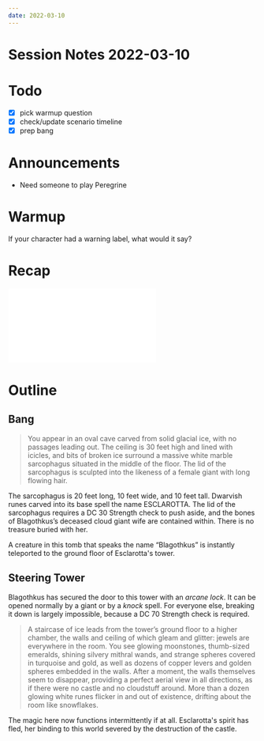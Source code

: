 ```yaml
---
date: 2022-03-10
---
```

# Session Notes 2022-03-10
# Todo
- [x] pick warmup question
- [x] check/update scenario timeline
- [x] prep bang
# Announcements
- Need someone to play Peregrine
# Warmup
If your character had a warning label, what would it say?
# Recap
![a3e5](../../logbook/a3e5.md)
# Outline
## Bang
> You appear in an oval cave carved from solid glacial ice, with no passages leading out. The ceiling is 30 feet high and lined with icicles, and bits of broken ice surround a massive white marble sarcophagus situated in the middle of the floor. The lid of the sarcophagus is sculpted into the likeness of a female giant with long flowing hair.

The sarcophagus is 20 feet long, 10 feet wide, and 10 feet tall. Dwarvish runes carved into its base spell the name ESCLAROTTA. The lid of the sarcophagus requires a DC 30 Strength check to push aside, and the bones of Blagothkus’s deceased cloud giant wife are contained within. There is no treasure buried with her.

A creature in this tomb that speaks the name “Blagothkus” is instantly teleported to the ground floor of Esclarotta's tower.
## Steering Tower
Blagothkus has secured the door to this tower with an *arcane lock*. It can be opened normally by a giant or by a *knock* spell. For everyone else, breaking it down is largely impossible, because a DC 70 Strength check is required.
> A staircase of ice leads from the tower’s ground floor to a higher chamber, the walls and ceiling of which gleam and glitter: jewels are everywhere in the room. You see glowing moonstones, thumb-sized emeralds, shining silvery mithral wands, and strange spheres covered in turquoise and gold, as well as dozens of copper levers and golden spheres embedded in the walls. After a moment, the walls themselves seem to disappear, providing a perfect aerial view in all directions, as if there were no castle and no cloudstuff around. More than a dozen glowing white runes flicker in and out of existence, drifting about the room like snowflakes.

The magic here now functions intermittently if at all. Esclarotta's spirit has fled, her binding to this world severed by the destruction of the castle.